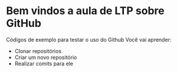 # Bem vindos a aula de LTP sobre GitHub
Códigos de exemplo para testar o uso do Github
Você vai aprender:
- Clonar repositórios
- Criar um novo repositório
- Realizar comits para ele



